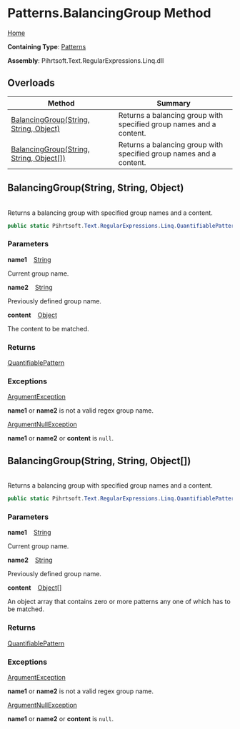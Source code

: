 # Patterns\.BalancingGroup Method

[Home](../../../../../../README.md)

**Containing Type**: [Patterns](../README.md)

**Assembly**: Pihrtsoft\.Text\.RegularExpressions\.Linq\.dll

## Overloads

| Method | Summary |
| ------ | ------- |
| [BalancingGroup(String, String, Object)](#Pihrtsoft_Text_RegularExpressions_Linq_Patterns_BalancingGroup_System_String_System_String_System_Object_) | Returns a balancing group with specified group names and a content\. |
| [BalancingGroup(String, String, Object\[\])](#Pihrtsoft_Text_RegularExpressions_Linq_Patterns_BalancingGroup_System_String_System_String_System_Object___) | Returns a balancing group with specified group names and a content\. |

## BalancingGroup\(String, String, Object\) <a id="Pihrtsoft_Text_RegularExpressions_Linq_Patterns_BalancingGroup_System_String_System_String_System_Object_"></a>

\
Returns a balancing group with specified group names and a content\.

```csharp
public static Pihrtsoft.Text.RegularExpressions.Linq.QuantifiablePattern BalancingGroup(string name1, string name2, object content)
```

### Parameters

**name1** &ensp; [String](https://docs.microsoft.com/en-us/dotnet/api/system.string)

Current group name\.

**name2** &ensp; [String](https://docs.microsoft.com/en-us/dotnet/api/system.string)

Previously defined group name\.

**content** &ensp; [Object](https://docs.microsoft.com/en-us/dotnet/api/system.object)

The content to be matched\.

### Returns

[QuantifiablePattern](../../QuantifiablePattern/README.md)

### Exceptions

[ArgumentException](https://docs.microsoft.com/en-us/dotnet/api/system.argumentexception)

**name1** or **name2** is not a valid regex group name\.

[ArgumentNullException](https://docs.microsoft.com/en-us/dotnet/api/system.argumentnullexception)

**name1** or **name2** or **content** is `null`\.

## BalancingGroup\(String, String, Object\[\]\) <a id="Pihrtsoft_Text_RegularExpressions_Linq_Patterns_BalancingGroup_System_String_System_String_System_Object___"></a>

\
Returns a balancing group with specified group names and a content\.

```csharp
public static Pihrtsoft.Text.RegularExpressions.Linq.QuantifiablePattern BalancingGroup(string name1, string name2, params object[] content)
```

### Parameters

**name1** &ensp; [String](https://docs.microsoft.com/en-us/dotnet/api/system.string)

Current group name\.

**name2** &ensp; [String](https://docs.microsoft.com/en-us/dotnet/api/system.string)

Previously defined group name\.

**content** &ensp; [Object](https://docs.microsoft.com/en-us/dotnet/api/system.object)\[\]

An object array that contains zero or more patterns any one of which has to be matched\.

### Returns

[QuantifiablePattern](../../QuantifiablePattern/README.md)

### Exceptions

[ArgumentException](https://docs.microsoft.com/en-us/dotnet/api/system.argumentexception)

**name1** or **name2** is not a valid regex group name\.

[ArgumentNullException](https://docs.microsoft.com/en-us/dotnet/api/system.argumentnullexception)

**name1** or **name2** or **content** is `null`\.

